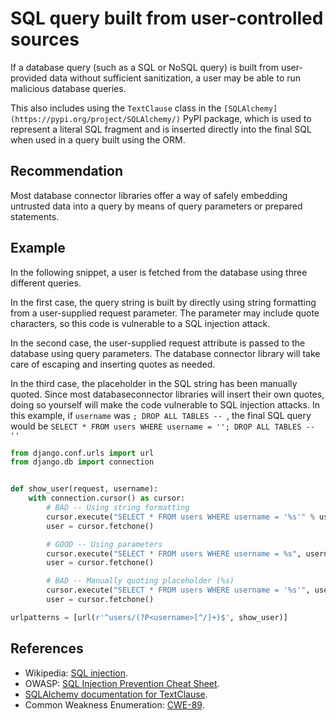 # SQL query built from user-controlled sources
If a database query (such as a SQL or NoSQL query) is built from user-provided data without sufficient sanitization, a user may be able to run malicious database queries.

This also includes using the `TextClause` class in the `[SQLAlchemy](https://pypi.org/project/SQLAlchemy/)` PyPI package, which is used to represent a literal SQL fragment and is inserted directly into the final SQL when used in a query built using the ORM.


## Recommendation
Most database connector libraries offer a way of safely embedding untrusted data into a query by means of query parameters or prepared statements.


## Example
In the following snippet, a user is fetched from the database using three different queries.

In the first case, the query string is built by directly using string formatting from a user-supplied request parameter. The parameter may include quote characters, so this code is vulnerable to a SQL injection attack.

In the second case, the user-supplied request attribute is passed to the database using query parameters. The database connector library will take care of escaping and inserting quotes as needed.

In the third case, the placeholder in the SQL string has been manually quoted. Since most databaseconnector libraries will insert their own quotes, doing so yourself will make the code vulnerable to SQL injection attacks. In this example, if `username` was `; DROP ALL TABLES -- `, the final SQL query would be `SELECT * FROM users WHERE username = ''; DROP ALL TABLES -- ''`


```python
from django.conf.urls import url
from django.db import connection


def show_user(request, username):
    with connection.cursor() as cursor:
        # BAD -- Using string formatting
        cursor.execute("SELECT * FROM users WHERE username = '%s'" % username)
        user = cursor.fetchone()

        # GOOD -- Using parameters
        cursor.execute("SELECT * FROM users WHERE username = %s", username)
        user = cursor.fetchone()

        # BAD -- Manually quoting placeholder (%s)
        cursor.execute("SELECT * FROM users WHERE username = '%s'", username)
        user = cursor.fetchone()

urlpatterns = [url(r'^users/(?P<username>[^/]+)$', show_user)]

```

## References
* Wikipedia: [SQL injection](https://en.wikipedia.org/wiki/SQL_injection).
* OWASP: [SQL Injection Prevention Cheat Sheet](https://cheatsheetseries.owasp.org/cheatsheets/SQL_Injection_Prevention_Cheat_Sheet.html).
* [SQLAlchemy documentation for TextClause](https://docs.sqlalchemy.org/en/14/core/sqlelement.html#sqlalchemy.sql.expression.text.params.text).
* Common Weakness Enumeration: [CWE-89](https://cwe.mitre.org/data/definitions/89.html).
